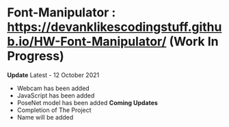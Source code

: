 # Font-Manipulator : https://devanklikescodingstuff.github.io/HW-Font-Manipulator/ (Work In Progress)
**Update** 
Latest - 12 October 2021
- Webcam has been added
- JavaScript has been added
- PoseNet model has been added
**Coming Updates**
- Completion of The Project
- Name will be added
